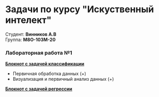 # Задачи по курсу "Искуственный интелект" #
Студент: **Винников А.В**
<br>Группа: **М8О-103М-20**

### Лабораторная работа №1 ### 

**[Блокнот с задачей классификации](https://github.com/alex-12345/mai_tasks/tree/master/ml_labs/working_with_ecommerce_data.ipynb)**
- Первичная обработка данных (+)
- Визуализация и первичный анализ данных (+)

**[Блокнот с задачей регрессии](https://github.com/alex-12345/mai_tasks/tree/master/ml_labs/working_with_house_data.ipynb)**
